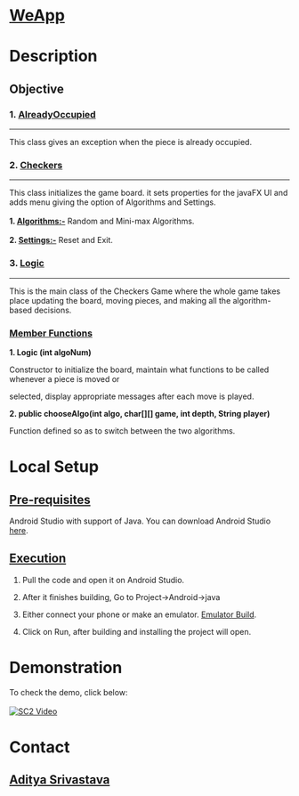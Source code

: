# <ins>**WeApp**</ins>
# Description



## Objective

### 1. [AlreadyOccupied](https://github.com/blank0826/AI-CheckersGame/blob/master/AlreadyOccupiedException.java)
----
This class gives an exception when the piece is already occupied.<br />

### 2. [Checkers](https://github.com/blank0826/AI-CheckersGame/blob/master/Checkers.java)
----
This class initializes the game board. it sets properties for the javaFX UI and adds menu giving the option of Algorithms and Settings.<br /><br />
**1. <ins>Algorithms:-</ins>** Random and Mini-max Algorithms.<br /><br/>
**2. <ins>Settings:-</ins>** Reset and Exit.<br />

### 3. [Logic](https://github.com/blank0826/AI-CheckersGame/blob/master/Logic.java)
----
This is the main class of the Checkers Game where the whole game takes place updating the board, moving pieces, and making all the algorithm-based decisions.

### **<ins>Member Functions</ins>**
**1.	Logic (int algoNum)**<br />

Constructor to initialize the board, maintain what functions to be called whenever a piece is moved or <br />

selected, display appropriate messages after each move is played.

**2.	public chooseAlgo(int algo, char[][] game, int depth, String player)**<br />

Function defined so as to switch between the two algorithms.

# Local Setup
## <ins>Pre-requisites</ins>
Android Studio with support of Java.
You can download Android Studio [here](https://developer.android.com/studio).

## <ins>Execution</ins>
1. Pull the code and open it on Android Studio.<br />

2. After it finishes building, Go to Project->Android->java<br />

3. Either connect your phone or make an emulator. [Emulator Build](https://developer.android.com/studio/run/managing-avds).

4. Click on Run, after building and installing the project will open.

# Demonstration
To check the demo, click below: <br/><br/>
[![SC2 Video](https://img.youtube.com/vi/WI0u7xAN0lg/0.jpg)](https://youtu.be/WI0u7xAN0lg)


# Contact
## [Aditya Srivastava](mailto:aditya26052002@gmail.com?subject=GitHub)
